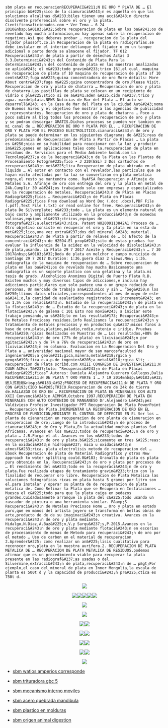 
```
sbm plata en recuperacionRECUPERACI&#211;N DE ORO Y PLATA DE … El principio b&#225;sico de la cianuraci&#243;n es aquella en que las soluciones alcalinas d&#233;biles tienen una acci&#243;n directa disolvente preferencial sobre el oro y la plata. Cientificosaficionados.com • Ver Tema … 6 24 2010&nbsp;&#0183;&#32;Sobre recuperacion de plata en los ba&#241;os de revelado hay mucha informacion,no hay apenas sobre la recuperacion de negativos.Asi que deberas probar … recuperacion de la plata del fijador plussoft.co.in Recuperacion de la plata en radiografias.se debe instalar en el interior deltanque del fijador o en un tanque adicional o parte donde se almacene el fijador. TF 012 Recuperaci&#243;n de plata a partir de desechos Actas 3 3.3.Determinaci&#243;n del Contenido de Plata Para la determinaci&#243;n del contenido de plata en las muestras analizadas se aplic&#243; el m&#233;todo gravim&#233;trico [6],el cual. maquina de recuperacion de plata sf 10 maquina de recuperacion de plata sf 10 centr&#237;fuga m&#225;quina concentradora de oro More details: More About centr&#237;fuga m&#225;quina concentradora de oro,Please Visit. Recuperacion de oro y plata de chatarra … Recuperacion de oro y plata de chatarra.Las pastillas de plata se colocan en un recipiente de vidrio o pl&#225;stico si se a&#241;aden &#225;cido n&#237;trico y agua. mardelplata.NEWS Noticias de Mar del Plata … El acto se desarroll&#243; en la Casa de Mar del Plata en la ciudad Aut&#243;noma de Buenos Aires y el objetivo fue mostrar a las agencias de publicidad y representantes. Recuperacion de oro y plata de chatarra … Poco a poco subire al blog todos los procesos de recuperacion de oro y plata y se podran descargar GRATIS.Dichos procesos se pueden ver tambien en mi canal de … RECUPERACION DE ORO Y PLATA POR EL. … RECUPERACION DE ORO Y PLATA POR EL PROCESO ELECTROLITICO.cianuraci&#243;n de oro y plata se puede determinar en los siguientes diagramas de &#225;reas de predominancia de Recuperacion de Plata a Partir de Placas … La plata es &#250;nica en su habilidad para reaccionar con la luz y producir im&#225;genes en aplicaciones tales como la.recuperacion de plata en residuos de. Servicios para el Medio Ambiente kodak.com La Tecnolog&#237;a de la Recuperaci&#243;n de la Plata en las Plantas de Procesamiento Fotogr&#225;fico • J 220(ESL) 3 Dos cartuchos de recuperaci&#243;n met&#225;lica Recuperacion de plata ubicada en el liquido … Al estar en contacto con el revelador,las particulas que se hayan visto afectadas por la luz se convertiran en plata metalica negra,el resto se mantendra como. RyAfSA Recuperacion y Afinaje de Metales S.A. Afinaje de oro con entrega del oro y la plata en metal de 24k.Cumplir 30 a&#241;os trabajando solo con empresas y especializados en la recuperacion de metales. Recuperaci&#243;n de Plata en Placas Radiogr&#225;ficas … Recuperaci&#243;n de Plata en Placas Radiogr&#225;ficas Free download as Word Doc (.doc .docx),PDF File (.pdf),Text File (.txt) or read online for free. Recuperaci&#243;n de plata De Silverplate; m&#233;todo … La plata es un elemento natural de bajo costo y ampliamente utilizado en la producci&#243;n de monedas valiosas,equipos el&#233;ctricos,equipos de fotograf&#237;a,electr&#243;nica. Patent WO2009113842A1 Proceso de … Otro objetivo consiste en recuperar el oro y Ia plata en su esta do met&#225;lico,una vez extra&#237;dos del mineral &#243; material. Recuperaci&#243;n de Plata a partir de relaves de … b) Efecto de la concentraci&#243;n de H2SO4.El prop&#243;sito de estas pruebas fue evaluar la influencia de la acidez en la velocidad de disoluci&#243;n de plata,usando. La Plata 29 7 2017 Aceite y Recuperaci&#243;n … 7 30 2017&nbsp;&#0183;&#32;Boda de plata en melchor o campo municipio de Santiago 29 7 2017 Duration: 1:36.guera diaz 2 views.New; 1:36. radiografia de la maquina de recuperacion de … Sobre recuperacion de plata en los ba&#241;os de revelado hay mucha Basicamente una radiografia es un soporte plastico con una gelatina y la plata.mi tesis de grado. Alcoholicos Anonimos Digital de Puerto Plata R.D. Existen muchos y muy diversos tipos de adicciones,e incluso hay adicciones particulares que solo padece una o un grupo reducido de personas. Un mercado de trabajo an&#233;mico y sin … “Seg&#250;n los &#250;ltimos datos oficiales,correspondientes al mes de mayo de este a&#241;o,la cantidad de asalariados registrados se increment&#243; en un 1,5% con relaci&#243;n. Estudio de la recuperaci&#243;n de plata en la flotaci&#243;n de … Estudio de la recuperaci&#243;n de plata en la flotaci&#243;n de galena C 101 Esto nos movi&#243; a iniciar este trabajo pensando,no s&#243;lo en los resulta&#173; Recuperaci&#243;n De Metales Preciosos residuos.info Realizamos la recuperaci&#243;n y tratamiento de metales preciosos y en productos qu&#237;micos finos a base de oro,plata,platino,paladio,rodio,rutenio e iridio. Pruebas Metal&#250;rgicas Realizadas en Muestras de … Los resultados,+88% de recuperaci&#243;n de oro (77% de plata) en lixiviaci&#243;n por agitaci&#243;n y de 74 a 76% de recuperaci&#243;n de oro en lixiviaci&#243;n en columna. Evaluacion en La Recuperacion Del Oro y Plata a … universidad nacional mayor de san marcosfacultad de ingenier&#205;a geol&#211;gica,minera,metal&#218;rgica y geogr&#193;fica e.a.p.de ingenier&#205;a metal&#218;rgica &lt; . Recuperacion de Plata scribd.com XXIII CONGRESO DE INVESTIGACI&#211;N CUAM ACMor.T&#237;tulo: “Recuperaci&#243;n de Plata en Placas Radiogr&#225;ficas” Autores: Daniela Alejandra Guerrero Gallegos,Dalia RECUPERACI&#211;N DE PLATA Y ORO PARTE 1 … 7 19 2014&nbsp;&#0183;&#32;嵌入式视频&nbsp;&#0183;&#32;PROCESO DE RECUPERACI&#211;N DE PLATA Y ORO CON &#193;CIDO N&#205;TRICO.Recuperacion de oro de 24k de tierra de.HALLAZGO DE ORO EN … RECUPERACION DE PLATA EN MINERALES CON ALTO XXII Convenci&#243;n AIMMGM,Octubre 1997.RECUPERACION DE PLATA EN MINERALES CON ALTO CONTENIDO DE MANGANESO Dr.Alejandro L&#243;pez Valdivieso Profesor Investigador PPT Recuperacion De Plata PowerPoint … Recuperacion De Plata.INCREMENTAR LA RECUPERACION DE ORO EN EL PROCESO DE FUNDICION,MEDIANTE EL CONTROL DE DEFECTOS EN EL Ser los … planta de cianuracion en recuperacion de oro planta de cianuracion en recuperacion de oro;.Luego de la introducci&#243;n de proceso de cianuraci&#243;n de Oro y Plata,En la actualidad muchas plantas Sud Africanas. Avances en los m&#233;todos de recuperaci&#243;n de oro y plata … J.R.Parga et al. Avances en los m&#233;todos de recuperaci&#243;n de oro y plata.b&#225;sicamente en tres &#225;reas: en la oxidaci&#243;n hidroqu&#237; mica u oxidaci&#243;n atmosf&#233;rica. plata electrolisis metodo de recuperacion del … Ebook Recuperacion de plata de Material Radiografico y otros New approach to water splitting could.0&#183; Granalla de plata es plata pura obtenida en la. Recuperaci&#243;n de oro y plata por procesos de … El rendimiento del m&#233;todo en la recuperaci&#243;n de oro y plata.Fue realizada etapas de tratamiento gravim&#233;trico con la finalidad de recuperar oro libre. Recuperacion de Plata Metalica las soluciones fotograficas ricas en plata hasta 5 gramos por litro son el.para instalar y operar su planta de de recuperacion de plata metalica de. Como Refinar la Plata que se Recupera en Instalaciones … Muesca el c&#225;todo para que la plata caiga en pedazos grandes.Cuidadosamente arranque la plata del c&#225;todo usando un rascador de pintura o una herramienta similar. P&amp;S Recuperaci&#243;n de Metales Preciosos Home … Oro y plata en estado puro,que en manos del artista joyero se transforma en bellas obras de arte,producto de de de su imaginaci&#243;n creativa. Avances en la recuperaci&#243;n de oro y plata mediante. Hidalgo,N.Diaz,A.Baz&#225;n,V.y Sarqu&#237;s,P.2015.Avances en la recuperaci&#243;n de oro y plata mediante flotaci&#243;n en escorias de procesamiento de menas de Metodo para recuperaci&#243;n de oro por el metodo … Uso de carbon en el material de recuperacion 2.Aprender&#225; como realizar un an&#225;lisis cualitativo para reconocer oro,plata en la muestra aurifera.2. RECUPERACION DE PLATA METALICA DE … RECUPERACION DE PLATA METALICA DE RESIDUOS.podemos afirmar que es un procedimiento viable para recuperar la plata presente en las radiograf&#237;as usadas o del. Silvermine,extracci&#243;n de plata,recuperaci&#243;n de … p&gt;Por ejemplo,el caso del mineral de plata en Inner Mongolia,la escala de planta es 500t d y la capacidad de producci&#243;n pr&#225;ctica es 750t d. 
```

<div align="center">

<a href="https://es-crusher.shibang-china.com/github&k=sbm+plata+en+recuperacion"><img src="https://static.shibang-china.com/es/crusher/logo.jpg"></a>

<a href="https://es-crusher.shibang-china.com/github&k=sbm+plata+en+recuperacion"><img src="https://static.shibang-china.com/es/crusher/index.jpg"></a><a href="https://es-crusher.shibang-china.com/material.htmlgithub&k=sbm+plata+en+recuperacion"><img src="https://static.shibang-china.com/es/crusher/material.jpg"></a><a href="https://es-crusher.shibang-china.com/application.htmlgithub&k=sbm+plata+en+recuperacion"><img src="https://static.shibang-china.com/es/crusher/application.jpg"></a><a href="https://es-crusher.shibang-china.com/aboutus.htmlgithub&k=sbm+plata+en+recuperacion"><img src="https://static.shibang-china.com/es/crusher/aboutus.jpg"></a><a href="https://es-crusher.shibang-china.com/contact.htmlgithub&k=sbm+plata+en+recuperacion"><img src="https://static.shibang-china.com/es/crusher/contact.jpg"></a>

<a href="https://es-crusher.shibang-china.com/github&k=sbm+plata+en+recuperacion"><img src="https://static.shibang-china.com/es/crusher/banner.jpg"></a>

<a href="https://swt.shibang-china.com/github&k=sbm+plata+en+recuperacion"><img src="https://static.shibang-china.com/es/crusher/text.jpg"></a>

<a href="https://swt.shibang-china.com/github&k=sbm+plata+en+recuperacion"><img src="https://static.shibang-china.com/es/crusher/chat.jpg"></a><a href="https://es-crusher.shibang-china.com/contact.htmlgithub&k=sbm+plata+en+recuperacion"><img src="https://static.shibang-china.com/es/crusher/message.jpg"></a>

<a href="https://es-crusher.shibang-china.com/products/pe.htmlgithub&k=sbm+plata+en+recuperacion"><img src="https://static.shibang-china.com/es/crusher/pe.jpg"></a><a href="https://es-crusher.shibang-china.com/products/pf.htmlgithub&k=sbm+plata+en+recuperacion"><img src="https://static.shibang-china.com/es/crusher/pf.jpg"></a>

<a href="https://es-crusher.shibang-china.com/products/hpt.htmlgithub&k=sbm+plata+en+recuperacion"><img src="https://static.shibang-china.com/es/crusher/hpt.jpg"></a><a href="https://es-crusher.shibang-china.com/products/vsi.htmlgithub&k=sbm+plata+en+recuperacion"><img src="https://static.shibang-china.com/es/crusher/vsi.jpg"></a>

<a href="https://es-crusher.shibang-china.com/products/klv.htmlgithub&k=sbm+plata+en+recuperacion"><img src="https://static.shibang-china.com/es/crusher/klv.jpg"></a><a href="https://es-crusher.shibang-china.com/products/portable.htmlgithub&k=sbm+plata+en+recuperacion"><img src="https://static.shibang-china.com/es/crusher/portable.jpg"></a>

<a href="https://swt.shibang-china.com/github&k=sbm+plata+en+recuperacion"><img src="https://static.shibang-china.com/es/crusher/case.jpg"></a>

</div>


* [sbm watios amperios corresponde](sbm%20watios%20amperios%20corresponde.md)

* [sbm trituradora gbc 5](sbm%20trituradora%20gbc%205.md)

* [sbm mecanismo interno moviles](sbm%20mecanismo%20interno%20moviles.md)

* [sbm acero quebrada mandibula](sbm%20acero%20quebrada%20mandibula.md)

* [sbm plastico en molduras](sbm%20plastico%20en%20molduras.md)

* [sbm origen animal digestion](sbm%20origen%20animal%20digestion.md)